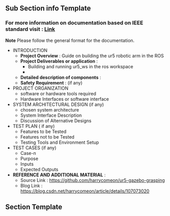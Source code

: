 ## Sub Section info Template

### For more information on documentation based on IEEE standard visit : [Link](http://www.cs.loyola.edu/~binkley/482/src/ieee-documentation-template.pdf)

**Note** Please follow the general format for the documentation.

* INTRODUCTION
  * **Project Overview** : Guide on building the ur5 robotic arm in the ROS
  * **Project Deliverables or application** : 
    * Building and running ur5_ws in the ros workspace
    *  
  * **Detailed description of components** :
  * **Safety Requirement** : (if any)
* PROJECT ORGANIZATION
  * software or hardware tools required
  * Hardware Interfaces or software interface
* SYSTEM ARCHITECTURAL DESIGN (if any)
  * chosen system architecture
  * System Interface Description
  * Discussion of Alternative Designs
* TEST PLAN ( if any)
  * Features to be Tested
  * Features not to be Tested
  * Testing Tools and Environment Setup
* TEST CASES (if any)
  * Case-n
  * Purpose
  * Inputs
  * Expected Outputs
* **REFERENCE AND ADDITIONAL MATERIAL** :
  * Source Link : https://github.com/harrycomeon/ur5-gazebo-grasping
  * Blog Link : https://blog.csdn.net/harrycomeon/article/details/107073020   

## Section Template
